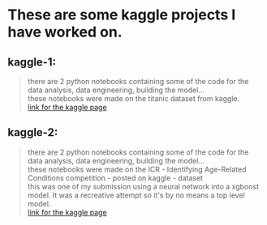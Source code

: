 # These are some kaggle projects I have worked on.  

## kaggle-1:  
  >there are 2 python notebooks containing some of the code for the data analysis, data engineering, building the model...  
  >these notebooks were made on the titanic dataset from kaggle.  
  >[link for the kaggle page](https://www.kaggle.com/competitions/titanic)  

## kaggle-2:  
  >there are 2 python notebooks containing some of the code for the data analysis, data engineering, building the model...  
  >these notebooks were made on the ICR - Identifying Age-Related Conditions competition - posted on kaggle - dataset  
  >this was one of my submission using a neural network into a xgboost model. It was a recreative attempt so it's by no means a top level model.  
  >[link for the kaggle page](https://www.kaggle.com/competitions/icr-identify-age-related-conditions)  
